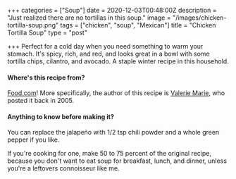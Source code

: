 +++
categories = ["Soup"]
date = 2020-12-03T00:48:00Z
description = "Just realized there are no tortillas in this soup."
image = "/images/chicken-tortilla-soup.png"
tags = ["chicken", "soup", "Mexican"]
title = "Chicken Tortilla Soup"
type = "post"

+++
Perfect for a cold day when you need something to warm your stomach. It's spicy, rich, and red, and looks great in a bowl with some tortilla chips, cilantro, and avocado. A staple winter recipe in this household.

#### Where's this recipe from?

[Food.com](https://www.food.com/recipe/amazing-chicken-tortilla-soup-108231 "Food.com")! More specifically, the author of this recipe is [Valerie Marie](https://www.food.com/user/180567?filter=recipes "Valerie"), who posted it back in 2005.

#### Anything to know before making it?

You can replace the jalapeño with 1/2 tsp chili powder and a whole green pepper if you like.

If you're cooking for one, make 50 to 75 percent of the original recipe, because you don't want to eat soup for breakfast, lunch, and dinner, unless you're a leftovers connoisseur like me.